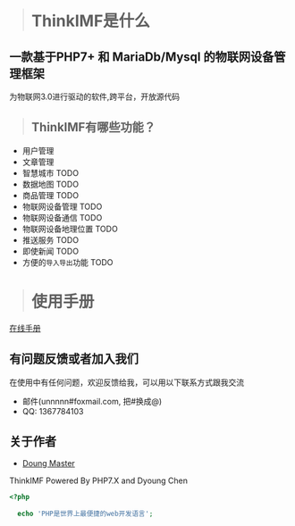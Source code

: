 ># ThinkIMF是什么
## 一款基于PHP7+ 和 MariaDb/Mysql 的物联网设备管理框架
为物联网3.0进行驱动的软件,跨平台，开放源代码

>## ThinkIMF有哪些功能？
* 用户管理
* 文章管理
* 智慧城市 TODO
* 数据地图 TODO
* 商品管理 TODO
* 物联网设备管理 TODO
* 物联网设备通信 TODO
* 物联网设备地理位置 TODO
* 推送服务 TODO
* 即使新闻 TODO
* 方便的`导入导出`功能 TODO

># 使用手册
[在线手册](https://www.kancloud.cn/chenlian/thinkimf-doc/508031)

## 有问题反馈或者加入我们
在使用中有任何问题，欢迎反馈给我，可以用以下联系方式跟我交流

* 邮件(unnnnn#foxmail.com, 把#换成@)
* QQ: 1367784103
## 关于作者
* [Doung Master](https://dyoung.unnnnn.com)

ThinkIMF Powered By PHP7.X  and Dyoung Chen

```php
<?php
    
  echo 'PHP是世界上最便捷的web开发语言';
  
  
```